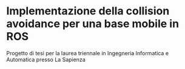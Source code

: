 ﻿# Implementazione della collision avoidance per una base mobile in ROS

Progetto di tesi per la laurea triennale in Ingegneria Informatica e Automatica presso La Sapienza
